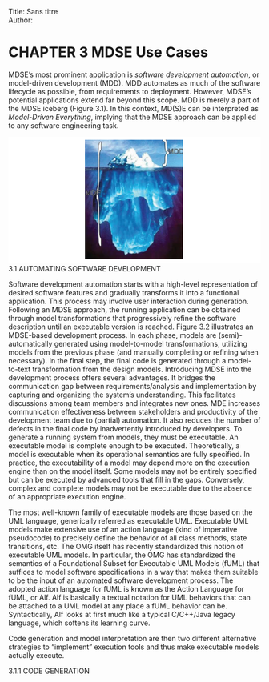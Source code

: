 Title: Sans titre  
Author:

# CHAPTER 3 MDSE Use Cases #

MDSE’s most prominent application is *software development automation*, or model-driven development (MDD). MDD automates as much of the software lifecycle as possible, from requirements to deployment. However, MDSE’s potential applications extend far beyond this scope. MDD is merely a part of the MDSE iceberg (Figure 3.1). In this context, MD(S)E can be interpreted as *Model-Driven Everything*, implying that the MDSE approach can be applied to any software engineering task.

![Figure 3.1: MDD is just the most visible side of MDSE.](./3.%20CHAPTER%203%20MDSE%20Use%20Cases//Figures/Figure%203.1.png)  
3.1 AUTOMATING SOFTWARE DEVELOPMENT

Software development automation starts with a high-level representation of desired software features and gradually transforms it into a functional application. This process may involve user interaction during generation.
Following an MDSE approach, the running application can be obtained through model transformations that progressively refine the software description until an executable version is reached. Figure 3.2 illustrates an MDSE-based development process. In each phase, models are (semi)-automatically generated using model-to-model transformations, utilizing models from the previous phase (and manually completing or refining when necessary). In the final step, the final code is generated through a model-to-text transformation from the design models.
Introducing MDSE into the development process offers several advantages. It bridges the communication gap between requirements/analysis and implementation by capturing and organizing the system’s understanding. This facilitates discussions among team members and integrates new ones. MDE increases communication effectiveness between stakeholders and productivity of the development team due to (partial) automation. It also reduces the number of defects in the final code by inadvertently introduced by developers.
To generate a running system from models, they must be executable. An executable model is complete enough to be executed. Theoretically, a model is executable when its operational semantics are fully specified. In practice, the executability of a model may depend more on the execution engine than on the model itself. Some models may not be entirely specified but can be executed by advanced tools that fill in the gaps. Conversely, complex and complete models may not be executable due to the absence of an appropriate execution engine. 











The most well-known family of executable models are those based on
the UML language, generically referred as executable UML.
 Executable
UML models make extensive use of an action language (kind of imperative
pseudocode) to precisely define the behavior of all class methods, state
transitions, etc. The OMG itself has recently standardized this notion of
executable UML models. In particular, the OMG has standardized the
semantics of a Foundational Subset for Executable UML Models (fUML)
that suffices to model software specifications in a way that makes them
suitable to be the input of an automated software development process. The
adopted action language for fUML is known as the Action Language for
fUML, or Alf. Alf is basically a textual notation for UML behaviors that can
be attached to a UML model at any place a fUML behavior can be.
Syntactically, Alf looks at first much like a typical C/C++/Java legacy
language, which softens its learning curve.


Code generation and model interpretation are then two different
alternative strategies to “implement” execution tools and thus make
executable models actually execute.




 

3.1.1 CODE GENERATION